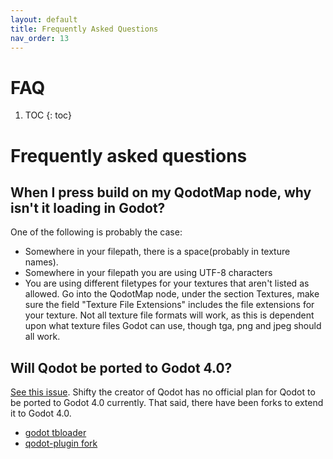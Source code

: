 ```yaml
---
layout: default
title: Frequently Asked Questions
nav_order: 13
---
```

# FAQ

1. TOC
{: toc}

# Frequently asked questions

## When I press build on my QodotMap node, why isn't it loading in Godot?

One of the following is probably the case:
- Somewhere in your filepath, there is a space(probably in texture names).
- Somewhere in your filepath you are using UTF-8 characters
- You are using different filetypes for your textures that aren't listed as allowed. Go into the QodotMap node, under the section Textures, make sure the field "Texture File Extensions" includes the file extensions for your texture. Not all texture file formats will work, as this is dependent upon what texture files Godot can use, though tga, png and jpeg should all work.

## Will Qodot be ported to Godot 4.0?

[See this issue](https://github.com/QodotPlugin/qodot-plugin/issues/148). Shifty the creator of Qodot has no official plan for Qodot to be ported to Godot 4.0 currently. That said, there have been forks to extend it to Godot 4.0.

- [godot tbloader](https://github.com/codecat/godot-tbloader)
- [qodot-plugin fork](https://github.com/EIRTeam/qodot-plugin/tree/4.0)
